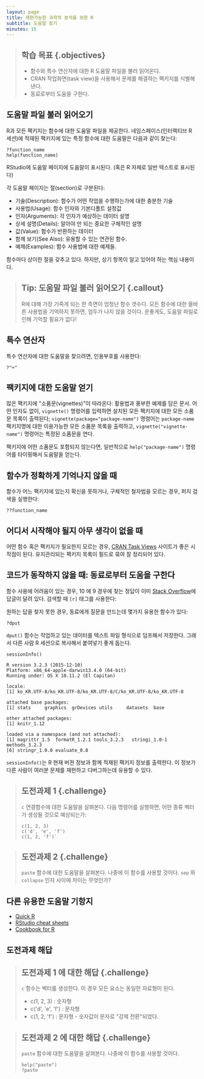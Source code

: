 ```yaml
---
layout: page
title: 재현가능한 과학적 분석을 위한 R
subtitle: 도움말 찾기
minutes: 15
---
```





> ## 학습 목표 {.objectives}
>
> * 함수와 특수 연산자에 대한 R 도움말 파일을 불러 읽어온다.
> * CRAN 작업화면(task view)을 사용해서 문제를 해결하는 팩키지를 식별해 낸다.
> * 동료로부터 도움을 구한다.
>

## 도움말 파일 불러 읽어오기

R과 모든 팩키지는 함수에 대한 도움말 파일을 제공한다.
네임스페이스(인터랙티브 R 세션)에 적재된 팩키지에 있는 특정 함수에 대한 도움말은 다음과 같이 찾는다:


~~~{.r}
?function_name
help(function_name)
~~~

RStudio에 도움말 페이지에 도움말이 표시된다. (혹은 R 자체로 일반 텍스트로 표시된다)

각 도움말 페이지는 절(section)로 구분된다:

 - 기술(Description): 함수가 어떤 작업을 수행하는가에 대한 충분한 기술
 - 사용법(Usage): 함수 인자와 기본디폴트 설정값
 - 인자(Arguments): 각 인자가 예상하는 데이터 설명 
 - 상세 설명(Details): 알아야 만 되는 중요한 구체적인 설명
 - 값(Value): 함수가 반환하는 데이터
 - 함께 보기(See Also): 유용할 수 있는 연관된 함수.
 - 예제(Examples): 함수 사용법에 대한 예제들.

함수마다 상이한 절을 갖추고 있다.
하지만, 상기 항목이 알고 있어야 하는 핵심 내용이다.

> ## Tip: 도움말 파일 불러 읽어오기 {.callout}
>
> R에 대해 가장 기죽게 되는 한 측면이 엄청난 함수 갯수다.
> 모든 함수에 대한 올바른 사용법을 기억하지 못하면,
> 엄두가 나지 않을 것이다.
> 운좋게도,  도움말 파일로 인해 기억할 필요가 없다!
>

## 특수 연산자

특수 연산자에 대한 도움말을 찾으려면, 인용부호를 사용한다:


~~~{.r}
?"+"
~~~

## 팩키지에 대한 도움말 얻기

많은 팩키지에 "소품문(vignettes)"이 따라온다: 활용법과 풍부한 예제를 담은 문서.
어떤 인자도 없이, `vignette()` 명령어를 입력하면 설치된 모든 팩키지에 대한 
모든 소품문 목록이 출력된다;
`vignette(package="package-name")` 명령어는 `package-name` 팩키지명에 대한
이용가능한 모든 소품문 목록을 출력하고, `vignette("vignette-name")` 
명령어는 특정된 소품문을 연다.

팩키지에 어떤 소품문도 포함되지 않는다면, 일반적으로 
`help("package-name")` 명령어를 타이핑해서 도움말을 얻는다.

## 함수가 정확하게 기억나지 않을 때

함수가 어느 팩키지에 있는지 확신을 못하거나, 구체적인 철자법을 모르는 경우,
퍼지 검색을 실행한다:


~~~{.r}
??function_name
~~~

## 어디서 시작해야 될지 아무 생각이 없을 때

어떤 함수 혹은 팩키지가 필요한지 모르는 경우,
[CRAN Task Views](http://cran.at.r-project.org/web/views) 사이트가 
좋은 시작점이 된다. 유지관리되는 팩키지 목록이 필드로 묶여 잘 정리되어 있다.


## 코드가 동작하지 않을 때: 동료로부터 도움을 구한다

함수 사용에 어려움이 있는 경우, 10 에 9 경우에 찾는 정답이
이미 [Stack Overflow](http://stackoverflow.com/)에 답글이 달려 있다.
검색할 때 `[r]` 태그를 사용한다:

원하는 답을 찾지 못한 경우, 동료에게 질문을 만드는데 몇가지 유용한 함수가 있다:


~~~{.r}
?dput
~~~
`dput()` 함수는 작업하고 있는 데이터를 텍스트 파일 형식으로 덤프해서 저장한다.
그래서 다른 사람 R 세션으로 복사해서 붙여넣기 좋게 돕는다.


~~~{.r}
sessionInfo()
~~~



~~~{.output}
R version 3.2.3 (2015-12-10)
Platform: x86_64-apple-darwin13.4.0 (64-bit)
Running under: OS X 10.11.2 (El Capitan)

locale:
[1] ko_KR.UTF-8/ko_KR.UTF-8/ko_KR.UTF-8/C/ko_KR.UTF-8/ko_KR.UTF-8

attached base packages:
[1] stats     graphics  grDevices utils     datasets  base     

other attached packages:
[1] knitr_1.12

loaded via a namespace (and not attached):
[1] magrittr_1.5  formatR_1.2.1 tools_3.2.3   stringi_1.0-1 methods_3.2.3
[6] stringr_1.0.0 evaluate_0.8 

~~~

`sessionInfo()`는 R 현재 버젼 정보과 함께 적재된 팩키지 정보를 출력한다.
이 정보가 다른 사람이 여러분 문제를 재현하고 디버그하는데 유용할 수 있다.

> ## 도전과제 1 {.challenge}
> 
> `c` 연결함수에 대한 도움말을 살펴본다.
> 다음 명령어를 실행하면, 어떤 종류 벡터가 생성될 것으로 예상되는가:
> 
> ~~~{.r}
> c(1, 2, 3)
> c('d', 'e', 'f')
> c(1, 2, 'f')`
> ~~~

> ## 도전과제 2 {.challenge}
> 
> `paste` 함수에 대한 도움말을 살펴본다.
> 나중에 이 함수를 사용할 것이다.
> `sep` 와 `collapse` 인자 사이에 차이는 무엇인가?
> 

## 다른 유용한 도움말 기항지

* [Quick R](http://www.statmethods.net/)
* [RStudio cheat sheets](http://www.rstudio.com/resources/cheatsheets/)
* [Cookbook for R](http://www.cookbook-r.com/)

## 도전과제 해답

> ## 도전과제 1 에 대한 해답 {.challenge}
>
> `c` 함수는 벡터를 생성한다.
> 이 경우 모든 요소는 동일한 자료형이 된다.
> - c(1, 2, 3) : 숫자형  
> - c('d', 'e', 'f') : 문자형  
> - c(1, 2, 'f') : 문자형 - 숫자값이 문자로 "강제 전환"되었다.
>

> ## 도전과제 2 에 대한 해답 {.challenge}
> 
> `paste` 함수에 대한 도움말을 살펴본다.
> 나중에 이 함수를 사용할 것이다.
> 
> 
> ~~~{.r}
> help("paste")
> ?paste
> ~~~
>
